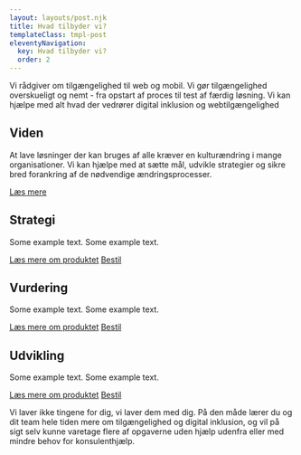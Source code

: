 ```yaml
---
layout: layouts/post.njk
title: Hvad tilbyder vi?
templateClass: tmpl-post
eleventyNavigation:
  key: Hvad tilbyder vi?
  order: 2
---
```

Vi rådgiver om tilgængelighed til web og mobil. Vi gør tilgængelighed overskueligt og nemt - fra opstart af proces til test af færdig løsning.
Vi kan hjælpe med alt hvad der vedrører digital inklusion og webtilgængelighed
<div class="card-deck">
  <div class="card bg-primary text-white">
    <h2 class="card-title">Viden</h2>
    <p class="card-text">At lave løsninger der kan bruges af alle kræver en kulturændring i mange organisationer. Vi kan hjælpe med at sætte mål, udvikle strategier og sikre bred forankring af de nødvendige ændringsprocesser.</p>
    <a href="#" class="stretched-link">Læs mere</a>
  </div>

  <div class="card bg-light">
    <h2 class="card-title">Strategi
</h2>
    <p class="card-text">Some example text. Some example text.</p>
    <a href="#" class="card-link">Læs mere om produktet</a>
    <a href="#" class="btn btn-primary">Bestil</a>
  </div>

  <div class="card bg-light">
    <h2 class="card-title">Vurdering</h2>
    <p class="card-text">Some example text. Some example text.</p>
    <a href="#" class="card-link">Læs mere om produktet</a>
    <a href="#" class="btn btn-primary">Bestil</a>
  </div>


  <div class="card bg-light">
    <h2 class="card-title">Udvikling</h2>
    <p class="card-text">Some example text. Some example text.</p>
    <a href="#" class="card-link">Læs mere om produktet</a>
    <a href="#" class="btn btn-primary">Bestil</a>
  </div>

</div>
<p>
Vi laver ikke tingene for dig, vi laver dem med dig.
På den måde lærer du og dit team hele tiden mere om tilgængelighed og digital inklusion, og vil på sigt selv kunne varetage flere af opgaverne uden hjælp udenfra eller med mindre behov for konsulenthjælp.